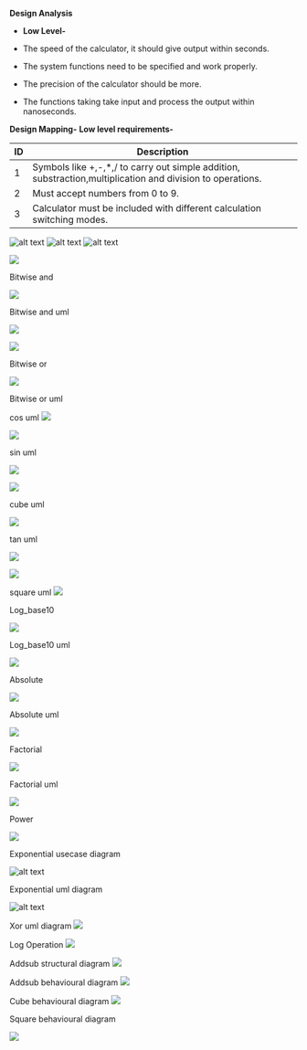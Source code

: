 
**Design Analysis**

- **Low Level-**

- The speed of the calculator, it should give output within seconds.
- The system functions need to be specified and work properly.
- The precision of the calculator should be more.
- The functions taking take input and process the output within nanoseconds.

**Design Mapping-**
**Low level requirements-**

| **ID** | **Description** |
| --- | --- |
| 1 | Symbols like +,-,\*,/ to carry out simple addition, substraction,multiplication and division to operations. |
| 2 | Must accept numbers from 0 to 9. |
| 3 | Calculator must be included with different calculation switching modes. |

![alt text](https://github.com/99003550/SDLC-Calculator/blob/main/Design/High%20Level%20Design/Behavioral.png)
![alt text](https://github.com/99003550/SDLC-Calculator/blob/main/Design/High%20Level%20Design/Structural%20Design.png/uml.png)
![alt text](https://github.com/99003550/SDLC-Calculator/blob/main/Design/High%20Level%20Design/Structural%20Design.png/Activity.png)

![](https://github.com/99003550/SDLC-Calculator/blob/main/Design/Low%20Level%20Design/Bitwiseand/bitwiseand.PNG)


Bitwise and


![](https://github.com/99003550/SDLC-Calculator/blob/main/Design/Low%20Level%20Design/Bitwiseand/bitwise%20and%20uml.PNG)


Bitwise and uml


![](https://github.com/99003550/SDLC-Calculator/blob/main/Design/Low%20Level%20Design/Bitwiseand/bitwise%20and%20uml.PNG)


![](https://github.com/99003550/SDLC-Calculator/blob/main/Design/Low%20Level%20Design/tan%20operation/tan%20function.png)


Bitwise or


![](https://github.com/99003550/SDLC-Calculator/blob/main/Design/Low%20Level%20Design/Bitwiseand/bitwise%20and%20uml.PNG)


Bitwise or uml

cos uml
![](https://github.com/99003550/SDLC-Calculator/blob/main/Design/Low%20Level%20Design/cos%20operation/cos%20uml.png)

![](https://github.com/99003550/SDLC-Calculator/blob/main/Design/Low%20Level%20Design/cos%20operation/cos%20function.png)

sin uml

![](https://github.com/99003550/SDLC-Calculator/blob/main/Design/Low%20Level%20Design/sin%20operation/sin%20function.png)

![](https://github.com/99003550/SDLC-Calculator/blob/main/Design/Low%20Level%20Design/sin%20operation/sinfunction.png)

cube uml

![](https://github.com/99003550/SDLC-Calculator/blob/main/Design/Low%20Level%20Design/square%20and%20cube/cube.jpg)

tan uml

![](https://github.com/99003550/SDLC-Calculator/blob/main/Design/Low%20Level%20Design/tan%20operation/tanuml.png)

![](https://github.com/99003550/SDLC-Calculator/blob/main/Design/Low%20Level%20Design/tan%20operation/tan%20function.png)

square uml
![](https://github.com/99003550/SDLC-Calculator/blob/main/Design/Low%20Level%20Design/square%20and%20cube/square.jpg)

Log_base10 

![](https://github.com/99003550/SDLC-Calculator/blob/main/Design/Low%20Level%20Design/logbase10/LOG.png)

Log_base10 uml

![](https://github.com/99003550/SDLC-Calculator/blob/main/Design/Low%20Level%20Design/logbase10/log10%20uml.png)

Absolute

![](https://github.com/99003550/SDLC-Calculator/blob/main/Design/Low%20Level%20Design/absolute/Abs.png)

Absolute uml

![](https://github.com/99003550/SDLC-Calculator/blob/main/Design/Low%20Level%20Design/absolute/Abs%20uml.png)

Factorial

![](https://github.com/99003550/SDLC-Calculator/blob/main/Design/Low%20Level%20Design/factorial/FACTORIAL.png)

Factorial uml

![](https://github.com/99003550/SDLC-Calculator/blob/main/Design/Low%20Level%20Design/factorial/FACTORIAL1%20.png)

Power

![](https://github.com/99003550/SDLC-Calculator/blob/main/Design/Low%20Level%20Design/power/power.png)

Exponential usecase diagram

![alt text](https://github.com/99003550/SDLC-Calculator/blob/main/Design/Low%20Level%20Design/Exponential/exp.png)


Exponential uml diagram

![alt text](https://github.com/99003550/SDLC-Calculator/blob/main/Design/Low%20Level%20Design/Exponential/exp%20beh.png)

Xor uml diagram
![](https://github.com/99003550/SDLC-Calculator/blob/main/Design/Low%20Level%20Design/Bitwisexor/BitwiseXor.jpeg)

Log Operation
![](https://github.com/99003550/SDLC-Calculator/blob/main/Design/Low%20Level%20Design/Logoperation/Logoperation.jpeg)

Addsub  structural diagram
![](https://github.com/99003550/SDLC-Calculator/blob/main/Design/Low%20Level%20Design/Addsub/Addsub.png)

Addsub behavioural diagram
![](https://github.com/99003550/SDLC-Calculator/blob/main/Design/Low%20Level%20Design/Addsub/Add_Sub_Behavioral.PNG)

Cube behavioural diagram
![](https://github.com/99003550/SDLC-Calculator/blob/main/Design/High%20Level%20Design/square.png)

Square  behavioural diagram

![](https://github.com/99003550/SDLC-Calculator/blob/main/Design/High%20Level%20Design/cube.png)


